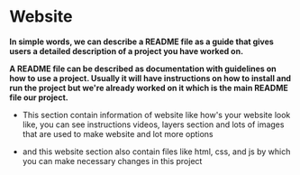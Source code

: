 # Website
**In simple words, we can describe a README file as a guide that gives users a detailed description of a project you have worked on.**

**A README file can be described as documentation with guidelines on how to use a project. 
Usually it will have instructions on how to install and run the project but we're already worked on it which is the main README file our project.**

- This section contain information of website like how's your website look like, you can see instructions videos, 
layers section and lots of images that are used to make website and lot more options

- and this website section also contain files like html, css, and js by which you can make necessary changes in this project
